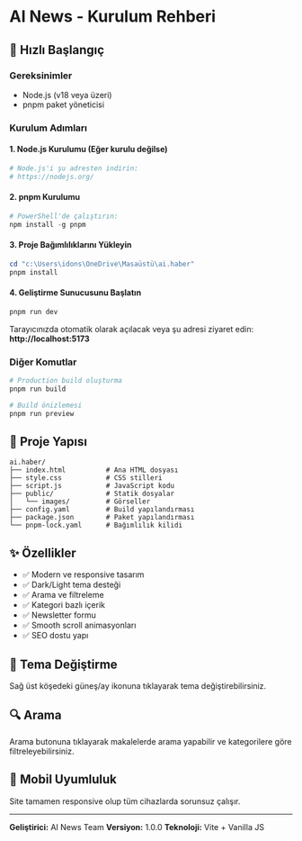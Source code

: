 # AI News - Kurulum Rehberi

## 🚀 Hızlı Başlangıç

### Gereksinimler
- Node.js (v18 veya üzeri)
- pnpm paket yöneticisi

### Kurulum Adımları

#### 1. Node.js Kurulumu (Eğer kurulu değilse)
```powershell
# Node.js'i şu adresten indirin:
# https://nodejs.org/
```

#### 2. pnpm Kurulumu
```powershell
# PowerShell'de çalıştırın:
npm install -g pnpm
```

#### 3. Proje Bağımlılıklarını Yükleyin
```powershell
cd "c:\Users\idons\OneDrive\Masaüstü\ai.haber"
pnpm install
```

#### 4. Geliştirme Sunucusunu Başlatın
```powershell
pnpm run dev
```

Tarayıcınızda otomatik olarak açılacak veya şu adresi ziyaret edin:
**http://localhost:5173**

### Diğer Komutlar

```powershell
# Production build oluşturma
pnpm run build

# Build önizlemesi
pnpm run preview
```

## 📁 Proje Yapısı

```
ai.haber/
├── index.html          # Ana HTML dosyası
├── style.css           # CSS stilleri
├── script.js           # JavaScript kodu
├── public/             # Statik dosyalar
│   └── images/         # Görseller
├── config.yaml         # Build yapılandırması
├── package.json        # Paket yapılandırması
└── pnpm-lock.yaml      # Bağımlılık kilidi
```

## ✨ Özellikler

- ✅ Modern ve responsive tasarım
- ✅ Dark/Light tema desteği
- ✅ Arama ve filtreleme
- ✅ Kategori bazlı içerik
- ✅ Newsletter formu
- ✅ Smooth scroll animasyonları
- ✅ SEO dostu yapı

## 🎨 Tema Değiştirme

Sağ üst köşedeki güneş/ay ikonuna tıklayarak tema değiştirebilirsiniz.

## 🔍 Arama

Arama butonuna tıklayarak makalelerde arama yapabilir ve kategorilere göre filtreleyebilirsiniz.

## 📱 Mobil Uyumluluk

Site tamamen responsive olup tüm cihazlarda sorunsuz çalışır.

---

**Geliştirici:** AI News Team
**Versiyon:** 1.0.0
**Teknoloji:** Vite + Vanilla JS
